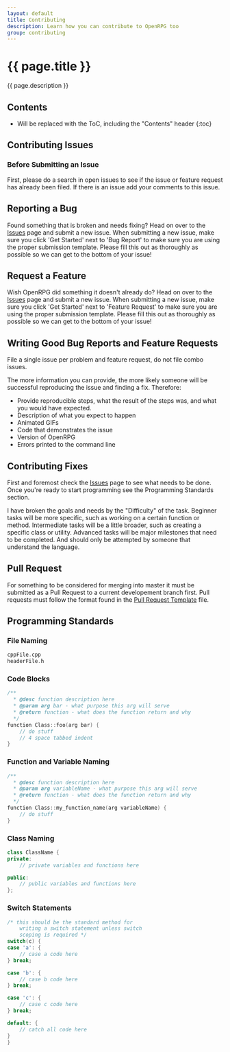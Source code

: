 ```yaml
---
layout: default
title: Contributing
description: Learn how you can contribute to OpenRPG too
group: contributing
---
```

<h1>{{ page.title }}</h1>
<p class="lead">
    {{ page.description }}
</p>
<!-- Copied from CONTRIBUTING.md -->

## Contents

* Will be replaced with the ToC, including the "Contents" header
{:toc}

## Contributing Issues

### Before Submitting an Issue
First, please do a search in open issues to see if the issue or feature request has already been filed. If there is an issue add your comments to this issue.

## Reporting a Bug

Found something that is broken and needs fixing? Head on over to the [Issues](https://github.com/incomingstick/OpenRPG/issues) page and submit a new issue. When submitting a new issue, make sure you click 'Get Started' next to 'Bug Report' to make sure you are using the proper submission template. Please fill this out as thoroughly as possible so we can get to the bottom of your issue! 

## Request a Feature

Wish OpenRPG did something it doesn't already do? Head on over to the [Issues](https://github.com/incomingstick/OpenRPG/issues) page and submit a new issue. When submitting a new issue, make sure you click 'Get Started' next to 'Feature Request' to make sure you are using the proper submission template. Please fill this out as thoroughly as possible so we can get to the bottom of your issue! 

## Writing Good Bug Reports and Feature Requests

File a single issue per problem and feature request, do not file combo issues.

The more information you can provide, the more likely someone will be successful reproducing the issue and finding a fix. Therefore:

* Provide reproducible steps, what the result of the steps was, and what you would have expected.
* Description of what you expect to happen
* Animated GIFs
* Code that demonstrates the issue
* Version of OpenRPG
* Errors printed to the command line

## Contributing Fixes
First and foremost check the [Issues](https://github.com/incomingstick/OpenRPG/issues) page to see what needs to be done.
Once you're ready to start programming see the Programming Standards section.

I have broken the goals and needs by the "Difficulty" of the task. Beginner tasks will be more specific, such as working on a certain function or method. Intermediate tasks will be a little broader, such as creating a specific class or utility. Advanced tasks will be major milestones that need to be completed. And should only be attempted by someone that understand the language.

## Pull Request

For something to be considered for merging into master it must be submitted as a Pull Request to a current developement branch first.
Pull requests must follow the format found in the [Pull Request Template](https://github.com/incomingstick/OpenRPG/blob/patch-v0.5.0-dev/.github/PULL_REQUEST_TEMPLATE.md)
file.

## Programming Standards

### File Naming
````c++
cppFile.cpp
headerFile.h
````

### Code Blocks
````c++
/**
  * @desc function description here
  * @param arg bar - what purpose this arg will serve
  * @return function - what does the function return and why
  */
function Class::foo(arg bar) {
    // do stuff
    // 4 space tabbed indent
}
````

### Function and Variable Naming
````c++
/**
  * @desc function description here
  * @param arg variableName - what purpose this arg will serve
  * @return function - what does the function return and why
  */
function Class::my_function_name(arg variableName) {
    // do stuff
}
````

### Class Naming
````c++
class ClassName {
private:
    // private variables and functions here

public:
    // public variables and functions here
};
````

### Switch Statements
````c++
/* this should be the standard method for
    writing a switch statement unless switch
    scoping is required */
switch(c) {
case 'a': {
    // case a code here
} break;

case 'b': {
    // case b code here
} break;

case 'c': {
    // case c code here
} break;

default: {
    // catch all code here
}
}
````
